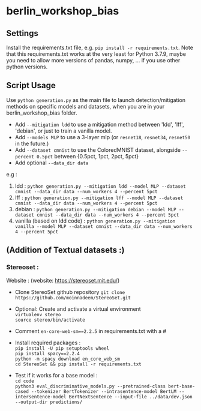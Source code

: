 # berlin_workshop_bias

## Settings
Install the requirements.txt file, e.g. `pip install -r requirements.txt`. Note that this requirements.txt works at the very least for Python 3.7.9, maybe you need to allow more versions of pandas, numpy, ... if you use other python versions.

## Script Usage
Use `python generation.py` as the main file to launch detection/mitigation methods on specific models and datasets, when you are in your berlin_workshop_bias folder. 
* Add `--mitigation ldd` to use a mitigation method between 'ldd', 'lff', 'debian', or just to train a vanilla model.
* Add `--models MLP` to use a 3-layer mlp (or `resnet18`, `resnet34`, `resnet50` in the future.)
* Add `--dataset cmnist` to use the ColoredMNIST dataset, alongside `--percent 0.5pct` between {0.5pct, 1pct, 2pct, 5pct}
* Add optional `--data_dir data` 

e.g : 
1) ldd : `python generation.py --mitigation ldd --model MLP --dataset cmnist --data_dir data --num_workers 4 --percent 5pct`
2) lff : `python generation.py --mitigation lff --model MLP --dataset cmnist --data_dir data --num_workers 4 --percent 5pct`
3) debian : `python generation.py --mitigation debian --model MLP --dataset cmnist --data_dir data --num_workers 4 --percent 5pct`
4) vanilla (based on ldd code) : `python generation.py --mitigation vanilla --model MLP --dataset cmnist --data_dir data --num_workers 4 --percent 5pct`



## (Addition of Textual datasets :)
### Stereoset : 
Website : (website: https://stereoset.mit.edu/)

* Clone StereoSet github repository `git clone https://github.com/moinnadeem/StereoSet.git`

* Optional: Create and activate a virtual environment  
`virtualenv stereo`  
`source stereo/bin/activate`  

* Comment `en-core-web-sm==2.2.5` in requirements.txt with a #  

* Install required packages :  
`pip install -U pip setuptools wheel`  
`pip install spacy==2.2.4`  
`python -m spacy download en_core_web_sm`  
`cd StereoSet && pip install -r requirements.txt`  

* Test if it works for a base model :  
`cd code`  
`python3 eval_discriminative_models.py --pretrained-class bert-base-cased --tokenizer BertTokenizer --intrasentence-model BertLM --intersentence-model BertNextSentence --input-file ../data/dev.json --output-dir predictions/`  


